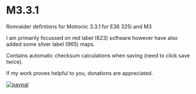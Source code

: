 # M3.3.1
 Romraider defintions for Motronic 3.3.1 for E36 325i and M3

I am primarily focussed on red label (623) software however have also added some silver label (965) maps.

Contains automatic checksum calculations when saving (need to click save twice).

If my work proves helpful to you, donations are appreciated. 

[![paypal](https://www.paypalobjects.com/en_US/i/btn/btn_donateCC_LG.gif)](https://www.paypal.com/donate?hosted_button_id=TFWBHH4WEEHAU)
